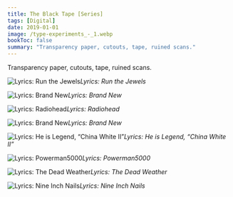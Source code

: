 ```yaml
---
title: The Black Tape [Series]
tags: [Digital]
date: 2019-01-01
image: /type-experiments_-_1.webp
bookToc: false
summary: "Transparency paper, cutouts, tape, ruined scans."
---
```

Transparency paper, cutouts, tape, ruined scans.

![Lyrics: Run the Jewels](/type-experiments_-_2.webp)*Lyrics: Run the Jewels*

![Lyrics: Brand New](/type-experiments_-_3.webp)*Lyrics: Brand New*

![Lyrics: Radiohead](/type-experiments_-_4.webp)*Lyrics: Radiohead*

![Lyrics: Brand New](/type-experiments_-_5.webp)*Lyrics: Brand New*

![Lyrics: He is Legend, “China White II”](/type-experiments_-_6.webp)*Lyrics: He is Legend, “China White II”*

![Lyrics: Powerman5000](/type-experiment_-_2.webp)*Lyrics: Powerman5000*

![Lyrics: The Dead Weather](/type-experiment_-_3.webp)*Lyrics: The Dead Weather*

![Lyrics: Nine Inch Nails](/type-experiment_-_4.webp)*Lyrics: Nine Inch Nails*